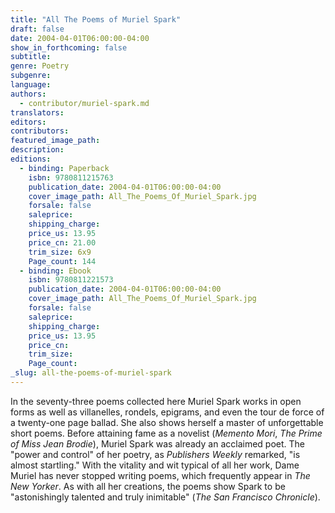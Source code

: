 ```yaml
---
title: "All The Poems of Muriel Spark"
draft: false
date: 2004-04-01T06:00:00-04:00
show_in_forthcoming: false
subtitle:
genre: Poetry
subgenre:
language:
authors:
  - contributor/muriel-spark.md
translators:
editors:
contributors:
featured_image_path:
description:
editions:
  - binding: Paperback
    isbn: 9780811215763
    publication_date: 2004-04-01T06:00:00-04:00
    cover_image_path: All_The_Poems_Of_Muriel_Spark.jpg
    forsale: false
    saleprice:
    shipping_charge:
    price_us: 13.95
    price_cn: 21.00
    trim_size: 6x9
    Page_count: 144
  - binding: Ebook
    isbn: 9780811221573
    publication_date: 2004-04-01T06:00:00-04:00
    cover_image_path: All_The_Poems_Of_Muriel_Spark.jpg
    forsale: false
    saleprice:
    shipping_charge:
    price_us: 13.95
    price_cn:
    trim_size:
    Page_count:
_slug: all-the-poems-of-muriel-spark
---
```


In the seventy-three poems collected here Muriel Spark works in open forms as well as villanelles, rondels, epigrams, and even the tour de force of a twenty-one page ballad. She also shows herself a master of unforgettable short poems. Before attaining fame as a novelist (_Memento Mori_, _The Prime of Miss Jean Brodie_), Muriel Spark was already an acclaimed poet. The "power and control" of her poetry, as _Publishers Weekly_ remarked, "is almost startling." With the vitality and wit typical of all her work, Dame Muriel has never stopped writing poems, which frequently appear in _The New Yorker_. As with all her creations, the poems show Spark to be "astonishingly talented and truly inimitable" (_The San Francisco Chronicle_).

